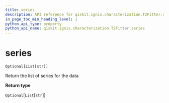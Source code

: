```yaml
---
title: series
description: API reference for qiskit.ignis.characterization.T2Fitter.series
in_page_toc_min_heading_level: 1
python_api_type: property
python_api_name: qiskit.ignis.characterization.T2Fitter.series
---
```


# series

<span id="qiskit.ignis.characterization.T2Fitter.series" />

`Optional[List[str]]`

Return the list of series for the data

**Return type**

`Optional`\[`List`\[`str`]]

